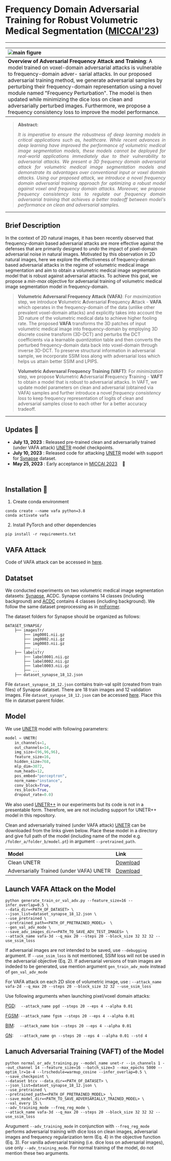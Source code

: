 # Frequency Domain Adversarial Training for Robust Volumetric Medical Segmentation ([MICCAI'23](https://conferences.miccai.org/2023/en/))

<hr />

| ![main figure](/media/vafa_vaft.png)|
|:--| 
| **Overview of Adversarial Frequency Attack and Training**: A model trained on voxel-domain adversarial attacks is vulnerable to frequency-domain adver- sarial attacks. In our proposed adversarial training method, we generate adversarial samples by perturbing their frequency-domain representation using a novel module named "Frequency Perturbation". The model is then updated while minimizing the dice loss on clean and adversarially perturbed images. Furthermore, we propose a frequency consistency loss to improve the model performance. |


> **Abstract:** <p style="text-align: justify;">*It is imperative to ensure the robustness of deep learning models in critical applications such as, healthcare. While recent advances in deep learning have improved the performance of volumetric medical image segmentation models, these models cannot be deployed for real-world applications immediately due to their vulnerability to adversarial attacks. We present a 3D frequency domain adversarial attack for volumetric medical image segmentation models and demonstrate its advantages over conventional input or voxel domain attacks. Using our proposed attack, we introduce a novel frequency domain adversarial training approach for optimizing a robust model against voxel and frequency domain attacks.  Moreover, we propose frequency consistency loss to regulate our frequency domain adversarial training that achieves a better tradeoff between model's performance on clean and adversarial samples.* </p>
<hr />

## Brief Description
In the context of 2D natural images, it has been recently observed that frequency-domain based adversarial attacks are more effective against the defenses that are primarily designed to *undo* the impact of pixel-domain adversarial noise in natural images. Motivated by this observation in 2D natural images, here we explore the effectiveness of frequency-domain based adversarial attacks in the regime of volumetric medical image segmentation and aim to obtain a volumetric medical image segmentation model that is robust against adversarial attacks. To achieve this goal, we propose a *min-max* objective for adversarial training of volumetric medical image segmentation model in frequency-domain. 

> **Volumetric Adversaral Frequency Attack (VAFA)**: For *maximization* step, we introduce **V**olumetric **A**dversarial **F**requency **A**ttack - **VAFA** which operates in the frequency-domain of the data (unlike other prevalent voxel-domain attacks) and explicitly takes into account the 3D nature of the volumetric medical data to achieve higher fooling rate. The proposed **VAFA** transforms the 3D patches of input volumetric medical image into frequency-domain by employing 3D discrete cosine transform (3D-DCT) and perturbs the DCT coefficients via a learnable *quantization* table and then converts the perturbed frequency-domain data back into voxel-domain through inverse 3D-DCT. To preserve structural information in adversarial sample, we incorporate SSIM loss along with adversarial loss which helps us attain better SSIM and LPIPS. 

> **Volumetric Adversaral Frequency Training (VAFT)**: For *minimization* step, we propose **V**olumetric **A**dversarial **F**requency **T**raining - **VAFT** to obtain a model that is robust to adversarial attacks. In VAFT, we update model parameters on clean and adversarial (obtained via VAFA) samples and further introduce a novel *frequency consistency loss* to keep frequency representation of logits of clean and adversarial samples close to each other for a better accuracy tradeoff.
<hr />

## Updates :loudspeaker:
- **July 13, 2023** : Released pre-trained clean and adversarially trained (under VAFA attack) [UNETR](https://openaccess.thecvf.com/content/WACV2022/papers/Hatamizadeh_UNETR_Transformers_for_3D_Medical_Image_Segmentation_WACV_2022_paper.pdf) model checkpoints. 
- **July 10, 2023** : Released code for attacking [UNETR](https://openaccess.thecvf.com/content/WACV2022/papers/Hatamizadeh_UNETR_Transformers_for_3D_Medical_Image_Segmentation_WACV_2022_paper.pdf) model with support for [Synapse](https://www.synapse.org/#!Synapse:syn3193805/wiki/217789) dataset.
- **May 25, 2023** : Early acceptance in [MICCAI 2023](https://conferences.miccai.org/2023/en/)  &nbsp;&nbsp; :confetti_ball:


<br>

## Installation :wrench:
1. Create conda environment
```shell
conda create --name vafa python=3.8
conda activate vafa
```
2. Install PyTorch and other dependencies
```shell
pip install -r requirements.txt
```

## VAFA Attack
Code of VAFA attack can be accessed in [here](attacks/vafa/vafa.py).

## Datatset
We conducted experiments on two volumetric medical image segmentation datasets: [Synapse](https://www.synapse.org/#!Synapse:syn3193805/wiki/217789), ACDC. Synapse contains 14 classes (including background) and [ACDC](https://www.creatis.insa-lyon.fr/Challenge/acdc/databases.html) contains 4 classes (including background). We follow the same dataset preprocessing as in [nnFormer](https://github.com/282857341/nnFormer).  

The dataset folders for Synapse should be organized as follows: 

```
DATASET_SYNAPSE/
    ├── imagesTr/
        ├── img0001.nii.gz
        ├── img0002.nii.gz
        ├── img0003.nii.gz
        ├── ...  
    ├── labelsTr/
        ├── label0001.nii.gz
        ├── label0002.nii.gz
        ├── label0003.nii.gz
        ├── ...  
    ├── dataset_synapse_18_12.json
 ```

File `dataset_synapse_18_12.json` contains train-val split (created from train files) of Synapse datatset. There are 18 train images and 12 validation images. File `dataset_synapse_18_12.json` can be accessed [here](miscellaneous/dataset_synapse_18_12.json). Place this file in datatset parent folder. 

## Model
We use [UNETR](https://openaccess.thecvf.com/content/WACV2022/papers/Hatamizadeh_UNETR_Transformers_for_3D_Medical_Image_Segmentation_WACV_2022_paper.pdf) model with following parameters:
```python
model = UNETR(
    in_channels=1,
    out_channels=14,
    img_size=(96,96,96),
    feature_size=16,
    hidden_size=768,
    mlp_dim=3072,
    num_heads=12,
    pos_embed="perceptron",
    norm_name="instance",
    conv_block=True,
    res_block=True,
    dropout_rate=0.0)

```

We also used [UNETR++](https://arxiv.org/abs/2212.04497) in our experiments but its code is not in a presentable form. Therefore, we are not including support for UNETR++ model in this repository. 

Clean and adversarially trained (under VAFA attack) [UNETR](https://openaccess.thecvf.com/content/WACV2022/papers/Hatamizadeh_UNETR_Transformers_for_3D_Medical_Image_Segmentation_WACV_2022_paper.pdf) can be downloaded from the links given below. Place these model in a directory and give full path of the model (including name of the model e.g. `/folder_a/folder_b/model.pt`) in argument `--pretrained_path`.

| Model | Link |
|:-- |:-- | 
| Clean UNETR | [Download](https://mbzuaiac-my.sharepoint.com/:u:/g/personal/asif_hanif_mbzuai_ac_ae/EaaTHPv6MGZGnDdwDYQRO9YBTGE3_87veLEXDG1V4uHjaw?e=XyLc61)|
| Adversarially Trained (under VAFA) UNETR | [Download](https://mbzuaiac-my.sharepoint.com/:u:/g/personal/asif_hanif_mbzuai_ac_ae/EaaTHPv6MGZGnDdwDYQRO9YBTGE3_87veLEXDG1V4uHjaw?e=XyLc61)|




## Launch VAFA Attack on the Model
```shell
python generate_train_or_val_adv.py --feature_size=16 --infer_overlap=0.5 \
--data_dir=<PATH_OF_DATASET> \
--json_list=dataset_synapse_18_12.json \
--use_pretrained \
--pretrained_path=<PATH_OF_PRETRAINED_MODEL>  \
--gen_val_adv_mode \
--save_adv_images_dir=<PATH_TO_SAVE_ADV_TEST_IMAGES> \
--attack_name vafa-3d --q_max 20 --steps 20 --block_size 32 32 32 --use_ssim_loss
```
If adversarial images are not intended to be saved, use `--debugging` argument. If `--use_ssim_loss` is not mentioned, SSIM loss will not be used in the adversarial objective (Eq. 2). If adversarial versions of train images are indeded to be generated, use mention argument `gen_train_adv_mode` instead of `gen_val_adv_mode`

For VAFA attack on each 2D slice of volumetric image, use : `--attack_name vafa-2d --q_max 20 --steps 20 --block_size 32 32 --use_ssim_loss`

Use following arguments when launching pixel/voxel domain attacks:

[PGD](https://adversarial-attacks-pytorch.readthedocs.io/en/latest/attacks.html#module-torchattacks.attacks.pgd):&nbsp;&nbsp;&nbsp;        `--attack_name pgd --steps 20 --eps 4 --alpha 0.01`

[FGSM](https://adversarial-attacks-pytorch.readthedocs.io/en/latest/attacks.html#module-torchattacks.attacks.fgsm):             `--attack_name fgsm --steps 20 --eps 4 --alpha 0.01`

[BIM](https://adversarial-attacks-pytorch.readthedocs.io/en/latest/attacks.html#module-torchattacks.attacks.bim):&nbsp;&nbsp;&nbsp;        `--attack_name bim --steps 20 --eps 4 --alpha 0.01`

[GN](https://adversarial-attacks-pytorch.readthedocs.io/en/latest/attacks.html#module-torchattacks.attacks.gn):&nbsp;&nbsp;&nbsp;&nbsp;   `--attack_name gn --steps 20 --eps 4 --alpha 0.01 --std 4`

## Lanuch Adversarial Training (VAFT) of the Model
```shell
python normal_or_adv_training.py --model_name unet-r --in_channels 1 --out_channel 14 --feature_size=16 --batch_size=3 --max_epochs 5000 --optim_lr=1e-4 --lrschedule=warmup_cosine --infer_overlap=0.5 \
--save_checkpoint \
--dataset btcv --data_dir=<PATH_OF_DATASET> \
--json_list=dataset_synapse_18_12.json \
--use_pretrained \
--pretrained_path=<PATH_OF_PRETRAINED_MODEL>  \
--save_model_dir=<PATH_TO_SAVE_ADVERSARIALLY_TRAINED_MODEL> \
--val_every 15 \
--adv_training_mode --freq_reg_mode \
--attack_name vafa-3d --q_max 20 --steps 20 --block_size 32 32 32 --use_ssim_loss 
```

Arugument `--adv_training_mode` in conjunction with `--freq_reg_mode` performs adversarial training with dice loss on clean images, adversarial images and frequency regularization term (Eq. 4) in the objective function (Eq. 3). For vanilla adversarial training (i.e. dice loss on adversarial images), use only `--adv_training_mode`. For normal training of the model, do not mention these two arguments. 